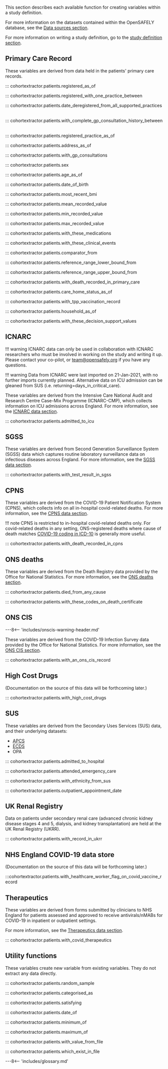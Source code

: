 This section describes each available function for creating variables within a study definition.

For more information on the datasets contained within the OpenSAFELY database, see the [Data sources section](dataset-intro.md).

For more information on writing a study definition, go to the [study definition section](study-def.md).


## Primary Care Record

These variables are derived from data held in the patients' primary care records.
&nbsp;

::: cohortextractor.patients.registered_as_of
&nbsp;

::: cohortextractor.patients.registered_with_one_practice_between
&nbsp;

::: cohortextractor.patients.date_deregistered_from_all_supported_practices
&nbsp;

::: cohortextractor.patients.with_complete_gp_consultation_history_between
&nbsp;

::: cohortextractor.patients.registered_practice_as_of
&nbsp;

::: cohortextractor.patients.address_as_of
&nbsp;

::: cohortextractor.patients.with_gp_consultations
&nbsp;

::: cohortextractor.patients.sex
&nbsp;

::: cohortextractor.patients.age_as_of
&nbsp;

::: cohortextractor.patients.date_of_birth
&nbsp;

::: cohortextractor.patients.most_recent_bmi
&nbsp;

::: cohortextractor.patients.mean_recorded_value
&nbsp;

::: cohortextractor.patients.min_recorded_value
&nbsp;

::: cohortextractor.patients.max_recorded_value
&nbsp;

::: cohortextractor.patients.with_these_medications
&nbsp;

::: cohortextractor.patients.with_these_clinical_events
&nbsp;

::: cohortextractor.patients.comparator_from
&nbsp;

::: cohortextractor.patients.reference_range_lower_bound_from
&nbsp;

::: cohortextractor.patients.reference_range_upper_bound_from
&nbsp;

::: cohortextractor.patients.with_death_recorded_in_primary_care
&nbsp;

::: cohortextractor.patients.care_home_status_as_of
&nbsp;

::: cohortextractor.patients.with_tpp_vaccination_record
&nbsp;

::: cohortextractor.patients.household_as_of
&nbsp;

::: cohortextractor.patients.with_these_decision_support_values
&nbsp;

## ICNARC
!!! warning
    ICNARC data can only be used in collaboration with ICNARC researchers who must be involved in working on the study and writing it up.
    Please contact your co-pilot, or <team@opensafely.org> if you have any questions.

!!! warning
    Data from ICNARC were last imported on 21-Jan-2021, with no further imports currently planned. Alternative data on ICU admission can be gleaned from SUS (i.e. returning=days_in_critical_care).

These variables are derived from the Intensive Care National Audit and Research Centre Case-Mix Programme (ICNARC-CMP), which collects information on ICU admissions across England.
For more information, see the [ICNARC data section](dataset-icnarc.md).
&nbsp;

::: cohortextractor.patients.admitted_to_icu
&nbsp;

## SGSS
These variables are derived from Second Generation Surveillance System (SGSS) data which captures routine laboratory surveillance data on infectious diseases across England.
For more information, see the [SGSS data section](dataset-sgsscovid.md).
&nbsp;

::: cohortextractor.patients.with_test_result_in_sgss
&nbsp;


## CPNS

These variables are derived from the COVID-19 Patient Notification System (CPNS), which collects info on all in-hospital covid-related deaths.
For more information, see the [CPNS data section](dataset-cpns.md). 

!!! note
    CPNS is restricted to in-hospital covid-related deaths only. For covid-related deaths in any setting, ONS-registered deaths where cause of death matches [COVID-19 coding in ICD-10](https://www.who.int/classifications/icd/COVID-19-coding-icd10.pdf) is generally more useful.
&nbsp;

::: cohortextractor.patients.with_death_recorded_in_cpns
&nbsp;


## ONS deaths
These variables are derived from the Death Registry data provided by the Office for National Statistics.
For more information, see the [ONS deaths section](dataset-onsdeaths.md).
&nbsp;

::: cohortextractor.patients.died_from_any_cause
&nbsp;

::: cohortextractor.patients.with_these_codes_on_death_certificate
&nbsp;


## ONS CIS
---8<-- 'includes/onscis-warning-header.md'

These variables are derived from the COVID-19 Infection Survey data provided by the Office for National Statistics.
For more information, see the [ONS CIS section](dataset-onscis.md).
&nbsp;

::: cohortextractor.patients.with_an_ons_cis_record
&nbsp;


## High Cost Drugs
(Documentation on the source of this data will be forthcoming later.)

::: cohortextractor.patients.with_high_cost_drugs
&nbsp;


## SUS
These variables are derived from the Secondary Uses Services (SUS) data, and their underlying datasets:

* [APCS](dataset-apc.md)
* [ECDS](dataset-ecds.md)
* OPA

::: cohortextractor.patients.admitted_to_hospital
&nbsp;

::: cohortextractor.patients.attended_emergency_care
&nbsp;

::: cohortextractor.patients.with_ethnicity_from_sus
&nbsp;

::: cohortextractor.patients.outpatient_appointment_date
&nbsp;


## UK Renal Registry
Data on patients under secondary renal care (advanced chronic kidney disease stages 4 and 5, dialysis, and kidney transplantation) are held at the UK Renal Registry (UKRR).

::: cohortextractor.patients.with_record_in_ukrr
&nbsp;

## NHS England COVID-19 data store
(Documentation on the source of this data will be forthcoming later.)

:::cohortextractor.patients.with_healthcare_worker_flag_on_covid_vaccine_record



## Therapeutics

These variables are derived from forms submitted by clinicians to NHS England for 
patients assessed and approved to receive antivirals/nMABs for COVID-19 in inpatient or outpatient
settings.

For more information, see the [Therapeutics data section](dataset-therapeutics.md).
&nbsp;

::: cohortextractor.patients.with_covid_therapeutics
&nbsp;


## Utility functions

These variables create new variable from existing variables. They do not extract any data directly.
&nbsp;

::: cohortextractor.patients.random_sample
&nbsp;

::: cohortextractor.patients.categorised_as
&nbsp;

::: cohortextractor.patients.satisfying
&nbsp;

::: cohortextractor.patients.date_of
&nbsp;

::: cohortextractor.patients.minimum_of
&nbsp;

::: cohortextractor.patients.maximum_of
&nbsp;

::: cohortextractor.patients.with_value_from_file
&nbsp;

::: cohortextractor.patients.which_exist_in_file
&nbsp;


---8<-- 'includes/glossary.md'
